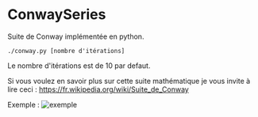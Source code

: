 # ConwaySeries
Suite de Conway implémentée en python.

`./conway.py [nombre d'itérations]`

Le nombre d'itérations est de 10 par defaut.

Si vous voulez en savoir plus sur cette suite mathématique je vous invite à lire ceci : https://fr.wikipedia.org/wiki/Suite_de_Conway

Exemple :
![exemple](https://cloud.githubusercontent.com/assets/15813261/19687244/02d0c57e-9ac5-11e6-8c55-17438c5d84e2.png)



